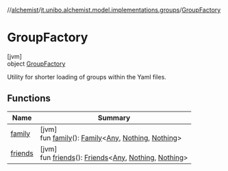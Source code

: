 //[alchemist](../../../index.md)/[it.unibo.alchemist.model.implementations.groups](../index.md)/[GroupFactory](index.md)

# GroupFactory

[jvm]\
object [GroupFactory](index.md)

Utility for shorter loading of groups within the Yaml files.

## Functions

| Name | Summary |
|---|---|
| [family](family.md) | [jvm]<br>fun [family](family.md)(): [Family](../-family/index.md)<[Any](https://kotlinlang.org/api/latest/jvm/stdlib/kotlin/-any/index.html), [Nothing](https://kotlinlang.org/api/latest/jvm/stdlib/kotlin/-nothing/index.html), [Nothing](https://kotlinlang.org/api/latest/jvm/stdlib/kotlin/-nothing/index.html)> |
| [friends](friends.md) | [jvm]<br>fun [friends](friends.md)(): [Friends](../-friends/index.md)<[Any](https://kotlinlang.org/api/latest/jvm/stdlib/kotlin/-any/index.html), [Nothing](https://kotlinlang.org/api/latest/jvm/stdlib/kotlin/-nothing/index.html), [Nothing](https://kotlinlang.org/api/latest/jvm/stdlib/kotlin/-nothing/index.html)> |
